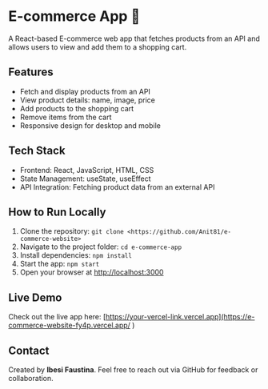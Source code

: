 # E-commerce App 🛒

A React-based E-commerce web app that fetches products from an API and allows users to view and add them to a shopping cart.

## Features
- Fetch and display products from an API
- View product details: name, image, price
- Add products to the shopping cart
- Remove items from the cart
- Responsive design for desktop and mobile

## Tech Stack
- Frontend: React, JavaScript, HTML, CSS
- State Management: useState, useEffect
- API Integration: Fetching product data from an external API

## How to Run Locally
1. Clone the repository: `git clone <https://github.com/Anit81/e-commerce-website>`
2. Navigate to the project folder: `cd e-commerce-app`
3. Install dependencies: `npm install`
4. Start the app: `npm start`
5. Open your browser at [http://localhost:3000](http://localhost:3000)

## Live Demo
Check out the live app here: [https://your-vercel-link.vercel.app](https://e-commerce-website-fy4p.vercel.app/
)

## Contact
Created by **Ibesi Faustina**. Feel free to reach out via GitHub for feedback or collaboration.
